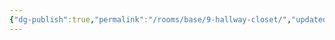 ```yaml
---
{"dg-publish":true,"permalink":"/rooms/base/9-hallway-closet/","updated":"2025-04-12T16:06:48.427+01:00"}
---
```


